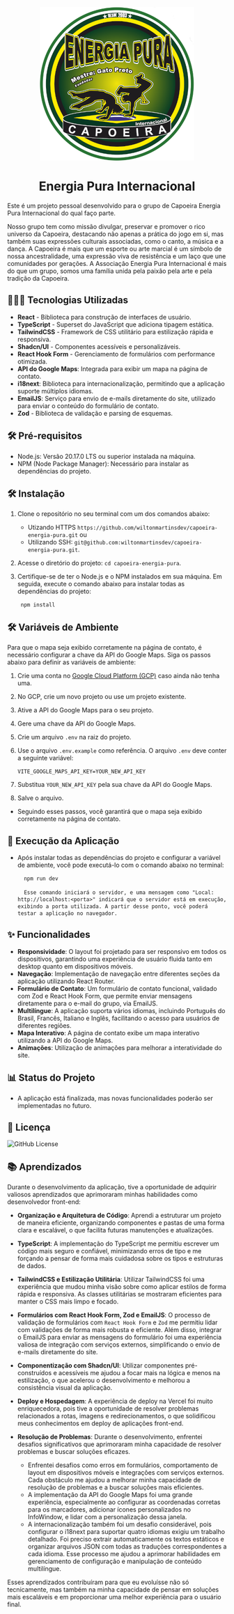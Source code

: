 <p align="center">
  <img src="src/assets/logoReadme.png" alt="Logo" />
</p>

<h1 align="center" >Energia Pura Internacional</h1>

Este é um projeto pessoal desenvolvido para o grupo de Capoeira Energia Pura Internacional do qual faço parte.

Nosso grupo tem como missão divulgar, preservar e promover o rico universo da Capoeira, destacando não apenas a prática do jogo em si, mas também suas expressões culturais associadas, como o canto, a música e a dança. A Capoeira é mais que um esporte ou arte marcial é um símbolo de nossa ancestralidade, uma expressão viva de resistência e um laço que une comunidades por gerações. A Associação Energia Pura Internacional é mais do que um grupo, somos uma família unida pela paixão pela arte e pela tradição da Capoeira.

## 👨🏻‍💻 Tecnologias Utilizadas

-   **React** - Biblioteca para construção de interfaces de usuário.
-   **TypeScript** - Superset do JavaScript que adiciona tipagem estática.
-   **TailwindCSS** - Framework de CSS utilitário para estilização rápida e responsiva.
-   **Shadcn/UI** - Componentes acessíveis e personalizáveis.
-   **React Hook Form** - Gerenciamento de formulários com performance otimizada.
-   **API do Google Maps**: Integrada para exibir um mapa na página de contato.
-   **i18next**: Biblioteca para internacionalização, permitindo que a aplicação suporte múltiplos idiomas.
-   **EmailJS**: Serviço para envio de e-mails diretamente do site, utilizado para enviar o conteúdo do formulário de contato.
-   **Zod** - Biblioteca de validação e parsing de esquemas.

## 🛠️ Pré-requisitos

-   Node.js: Versão 20.17.0 LTS ou superior instalada na máquina.
-   NPM (Node Package Manager): Necessário para instalar as dependências do projeto.

## 🛠️ Instalação

1. Clone o repositório no seu terminal com um dos comandos abaixo:
    -   Utizando HTTPS `https://github.com/wiltonmartinsdev/capoeira-energia-pura.git` ou
    -   Utilizando SSH: `git@github.com:wiltonmartinsdev/capoeira-energia-pura.git`.

2. Acesse o diretório do projeto: `cd capoeira-energia-pura`.

3. Certifique-se de ter o Node.js e o NPM instalados em sua máquina. Em seguida, execute o comando abaixo para instalar todas as dependências do projeto:

        npm install


## 🛠️ Variáveis de Ambiente

Para que o mapa seja exibido corretamente na página de contato, é necessário configurar a chave da API do Google Maps. Siga os passos abaixo para definir as variáveis de ambiente:

1. Crie uma conta no [Google Cloud Platform (GCP)](https://cloud.google.com/) caso ainda não tenha uma.
2. No GCP, crie um novo projeto ou use um projeto existente.
3. Ative a API do Google Maps para o seu projeto.
4. Gere uma chave da API do Google Maps.
5. Crie um arquivo `.env` na raiz do projeto.
6. Use o arquivo `.env.example` como referência. O arquivo `.env` deve conter a seguinte variável:

    ```env
    VITE_GOOGLE_MAPS_API_KEY=YOUR_NEW_API_KEY
    ```

7. Substitua `YOUR_NEW_API_KEY` pela sua chave da API do Google Maps.

8. Salve o arquivo.

- Seguindo esses passos, você garantirá que o mapa seja exibido corretamente na página de contato.

## 🚀 Execução da Aplicação

-   Após instalar todas as dependências do projeto e configurar a variável de ambiente, você pode executá-lo com o comando abaixo no terminal:

          npm run dev

          Esse comando iniciará o servidor, e uma mensagem como "Local: http://localhost:<porta>" indicará que o servidor está em execução, exibindo a porta utilizada. A partir desse ponto, você poderá testar a aplicação no navegador.

## ✨ Funcionalidades

-   **Responsividade**: O layout foi projetado para ser responsivo em todos os dispositivos, garantindo uma experiência de usuário fluida tanto em desktop quanto em dispositivos móveis.
-   **Navegação**: Implementação de navegação entre diferentes seções da aplicação utilizando React Router.
-   **Formulário de Contato**: Um formulário de contato funcional, validado com Zod e React Hook Form, que permite enviar mensagens diretamente para o e-mail do grupo, via EmailJS.
-   **Multilíngue**: A aplicação suporta vários idiomas, incluindo Português do Brasil, Francês, Italiano e Inglês, facilitando o acesso para usuários de diferentes regiões.
-   **Mapa Interativo**: A página de contato exibe um mapa interativo utilizando a API do Google Maps.
-   **Animações**: Utilização de animações para melhorar a interatividade do site.

## 📊 Status do Projeto

-   A aplicação está finalizada, mas novas funcionalidades poderão ser implementadas no futuro.

## 📄 Licença

![GitHub License](https://img.shields.io/github/license/wiltonmartinsdev/my-portfolio)

## 📚 Aprendizados

Durante o desenvolvimento da aplicação, tive a oportunidade de adquirir valiosos aprendizados que aprimoraram minhas habilidades como desenvolvedor front-end:

-   **Organização e Arquitetura de Código**: Aprendi a estruturar um projeto de maneira eficiente, organizando componentes e pastas de uma forma clara e escalável, o que facilita futuras manutenções e atualizações.

-   **TypeScript**: A implementação do TypeScript me permitiu escrever um código mais seguro e confiável, minimizando erros de tipo e me forçando a pensar de forma mais cuidadosa sobre os tipos e estruturas de dados.

-   **TailwindCSS e Estilização Utilitária**: Utilizar TailwindCSS foi uma experiência que mudou minha visão sobre como aplicar estilos de forma rápida e responsiva. As classes utilitárias se mostraram eficientes para manter o CSS mais limpo e focado.

-   **Formulários com React Hook Form, Zod e EmailJS**: O processo de validação de formulários com `React Hook Form` e `Zod` me permitiu lidar com validações de forma mais robusta e eficiente. Além disso, integrar o EmailJS para enviar as mensagens do formulário foi uma experiência valiosa de integração com serviços externos, simplificando o envio de e-mails diretamente do site.

-   **Componentização com Shadcn/UI**: Utilizar componentes pré-construídos e acessíveis me ajudou a focar mais na lógica e menos na estilização, o que acelerou o desenvolvimento e melhorou a consistência visual da aplicação.

-   **Deploy e Hospedagem**: A experiência de deploy na Vercel foi muito enriquecedora, pois tive a oportunidade de resolver problemas relacionados a rotas, imagens e redirecionamentos, o que solidificou meus conhecimentos em deploy de aplicações front-end.

-   **Resolução de Problemas**: Durante o desenvolvimento, enfrentei desafios significativos que aprimoraram minha capacidade de resolver problemas e buscar soluções eficazes.
    -   Enfrentei desafios como erros em formulários, comportamento de layout em dispositivos móveis e integrações com serviços externos. Cada obstáculo me ajudou a melhorar minha capacidade de resolução de problemas e a buscar soluções mais eficientes.
    -   A implementação da API do Google Maps foi uma grande experiência, especialmente ao configurar as coordenadas corretas para os marcadores, adicionar ícones personalizados no InfoWindow, e lidar com a personalização dessa janela.
    -   A internacionalização também foi um desafio considerável, pois configurar o i18next para suportar quatro idiomas exigiu um trabalho detalhado. Foi preciso extrair automaticamente os textos estáticos e organizar arquivos JSON com todas as traduções correspondentes a cada idioma. Esse processo me ajudou a aprimorar habilidades em gerenciamento de configuração e manipulação de conteúdo multilíngue.

Esses aprendizados contribuíram para que eu evoluísse não só tecnicamente, mas também na minha capacidade de pensar em soluções mais escaláveis e em proporcionar uma melhor experiência para o usuário final.

